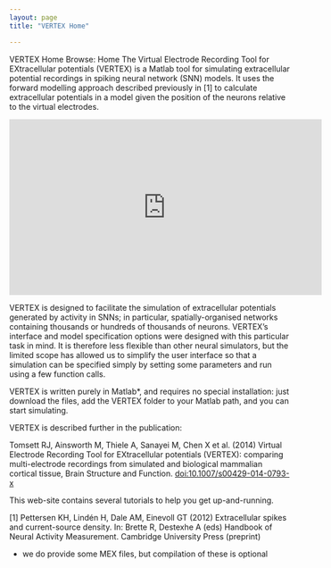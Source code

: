 ```yaml
---
layout: page
title: "VERTEX Home"

---
```


VERTEX Home
Browse: Home
The Virtual Electrode Recording Tool for EXtracellular potentials (VERTEX) is a Matlab tool for simulating extracellular potential recordings in spiking neural network (SNN) models. It uses the forward modelling approach described previously in [1] to calculate extracellular potentials in a model given the position of the neurons relative to the virtual electrodes.

<iframe width="560" height="315" src="https://www.youtube.com/embed/M3U8vNVj9zc" frameborder="0" allow="accelerometer; autoplay; clipboard-write; encrypted-media; gyroscope; picture-in-picture" allowfullscreen></iframe>

VERTEX is designed to facilitate the simulation of extracellular potentials generated by activity in SNNs; in particular, spatially-organised networks containing thousands or hundreds of thousands of neurons. VERTEX’s interface and model specification options were designed with this particular task in mind. It is therefore less flexible than other neural simulators, but the limited scope has allowed us to simplify the user interface so that a simulation can be specified simply by setting some parameters and run using a few function calls.

VERTEX is written purely in Matlab*, and requires no special installation: just download the files, add the VERTEX folder to your Matlab path, and you can start simulating.

VERTEX is described further in the publication:

Tomsett RJ, Ainsworth M, Thiele A, Sanayei M, Chen X et al. (2014) Virtual Electrode Recording Tool for EXtracellular potentials (VERTEX): comparing multi-electrode recordings from simulated and biological mammalian cortical tissue, Brain Structure and Function. [doi:10.1007/s00429-014-0793-x](https://link.springer.com/article/10.1007/s00429-014-0793-x)

This web-site contains several tutorials to help you get up-and-running.



[1] Pettersen KH, Lindén H, Dale AM, Einevoll GT (2012) Extracellular spikes and current-source density. In: Brette R, Destexhe A (eds) Handbook of Neural Activity Measurement. Cambridge University Press (preprint)



* we do provide some MEX files, but compilation of these is optional
